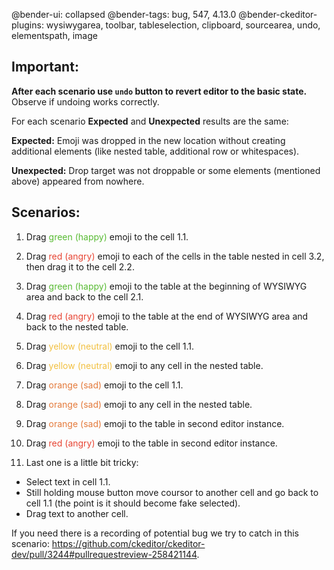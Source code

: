 @bender-ui: collapsed
@bender-tags: bug, 547, 4.13.0
@bender-ckeditor-plugins: wysiwygarea, toolbar, tableselection, clipboard, sourcearea, undo, elementspath, image

## Important:
**After each scenario use `undo` button to revert editor to the basic state.** Observe if undoing works correctly.

For each scenario **Expected** and **Unexpected** results are the same:

**Expected:**
Emoji was dropped in the new location without creating additional elements (like nested table, additional row or whitespaces).

**Unexpected:**
Drop target was not droppable or some elements (mentioned above) appeared from nowhere.

## Scenarios:

1. Drag <span style="color:#59bb34">green (happy)</span> emoji to the cell 1.1.

1. Drag <span style="color:#e74433">red (angry)</span> emoji to each of the cells in the table nested in cell 3.2, then drag it to the cell 2.2.

1. Drag <span style="color:#59bb34">green (happy)</span> emoji to the table at the beginning of WYSIWYG area and back to the cell 2.1.

1. Drag <span style="color:#e74433">red (angry)</span> emoji to the table at the end of WYSIWYG area and back to the nested table.

1. Drag <span style="color:#f2c041">yellow (neutral)</span> emoji to the cell 1.1.

1. Drag <span style="color:#f2c041">yellow (neutral)</span> emoji to any cell in the nested table.

1. Drag <span style="color:#e47a3b">orange (sad)</span> emoji to the cell 1.1.

1. Drag <span style="color:#e47a3b">orange (sad)</span> emoji to any cell in the nested table.

1. Drag <span style="color:#e47a3b">orange (sad)</span> emoji to the table in second editor instance.

1. Drag <span style="color:#e74433">red (angry)</span> emoji to the table in second editor instance.

1. Last one is a little bit tricky:
  * Select text in cell 1.1.
  * Still holding mouse button move coursor to another cell and go back to cell 1.1
(the point is it should become fake selected).
  * Drag text to another cell.

  If you need there is a recording of potential bug we try to catch in this scenario:
https://github.com/ckeditor/ckeditor-dev/pull/3244#pullrequestreview-258421144.

